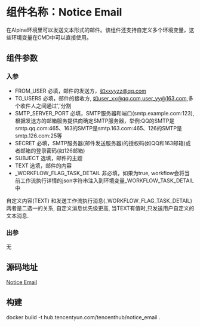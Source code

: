 # 组件名称：Notice Email

在Alpine环境里可以发送文本形式的邮件。该组件还支持自定义多个环境变量，这些环境变量在CMD中可以直接使用。

## 组件参数

### 入参

* FROM_USER 必填，邮件的发送方，如xxyyzz@qq.com
* TO_USERS 必填，邮件的接收方, 如user_xx@qq.com,user_yy@163.com,多个收件人之间通过','分割
* SMTP_SERVER_PORT 必填，SMTP服务器和端口(smtp.example.com:123),根据发送方的邮箱服务提供商确定SMTP服务器，举例:QQ的SMTP是smtp.qq.com:465、163的SMTP是smtp.163.com:465、126的SMTP是smtp.126.com:25等
* SECRET 必填，SMTP服务器(邮件发送服务器)的授权码(如QQ和163邮箱)或者邮箱的登录密码(如126邮箱)
* SUBJECT 选填，邮件的主题
* TEXT 选填，邮件的内容
* _WORKFLOW_FLAG_TASK_DETAIL 非必填，如果为true, workflow会将当前工作流执行详情的json字符串注入到环境变量_WORKFLOW_TASK_DETAIL中

自定义内容(TEXT) 和发送工作流执行消息(_WORKFLOW_FLAG_TASK_DETAIL) 两者是二选一的关系, 自定义消息优先级更高, 当TEXT有值时,只发送用户自定义的文本消息.

### 出参

无

## 源码地址

[Notice Email](https://github.com/tencentyun/workflow-components/tree/master/notice/email)

## 构建

docker build -t hub.tencentyun.com/tencenthub/notice_email .